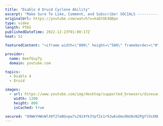 ```yaml
---
title: "Diablo 4 Druid Cyclone Ability"
excerpt: "Make Sure To Like, Comment, and Subscribe! SOCIALS ---------------------------------------------- Join Our ..."
originalUrl: https://youtube.com/watch?v=kaQtOE4QBpo
type: video
length: PT6S
publishedDateTime: 2022-12-23T01:00:17Z
heat: 52

featuredContent: "<iframe width=\"800\" height=\"500\" frameborder=\"0\" src=\"https://www.youtube.com/embed/kaQtOE4QBpo\" allow=\"accelerometer; autoplay; encrypted-media; gyroscope; picture-in-picture\" allowfullscreen></iframe>"

provider:
  name: BeefGuyTy
  domain: youtube.com

topics:
  - Diablo 4
  - Druid

images:
  - url: https://www.youtube.com/img/desktop/supported_browsers/dinosaur.png
    width: 1200
    height: 800
    isCached: true

secured: "O9WmYHWnWlX9f2lmBGnpw7s2924Yk3YpfZx1r9Jw6sOmu9bU8vN2PgYlOsXNBprm7CoGOkFpoayCm8tin2/XGo75VqFPuBMwGWtQ6SnKV0havlazzithWHznCfawasizX/Y3puBOCg0Ig5tvw6BHb8xewDQReAZTEnCLs91V3nfa8gr2G09ploTtzk9ARbt9pyvLL6YNbkliq0qaFjNdbLjP03Yhl+Tj3yFrEeg/NsxL5ZYgM8Z6Olegn89rezb2MMoEtMXWjmYAp4uSKu86xB5b7wBD9Hp/Ln8zREZ1UU2v6gFlc9P2esOx5iZ7NGHmj2uLf9304tvnUaYkQxQ3vLTjnQX6ejRIkENwbHulY/QdD4x7ioKc0JvUkwkIdl0p5Fn0ItQPAxM8kMZmXxVc81AcxYfA5LdZWhEpwb9aMF0=;xOKGZENRRTiV9c7MYb18gA=="
---
```


